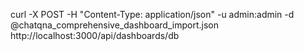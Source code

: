 curl -X POST -H "Content-Type: application/json" -u admin:admin -d @chatqna_comprehensive_dashboard_import.json http://localhost:3000/api/dashboards/db
